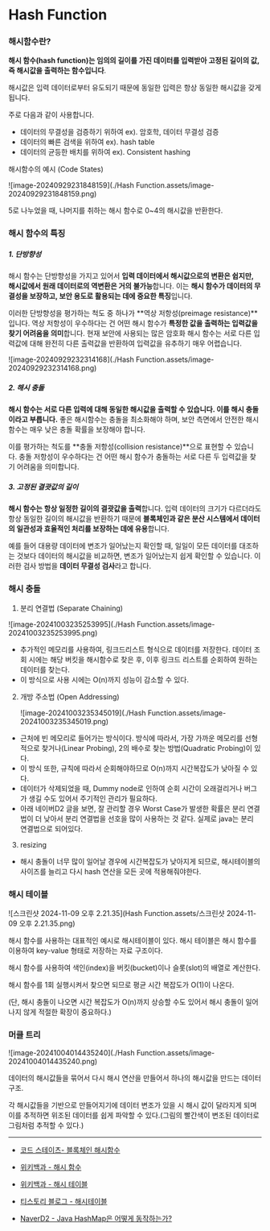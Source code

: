 # Hash Function

### 해시함수란?

**해시 함수(hash function)는 임의의 길이를 가진 데이터를 입력받아 고정된 길이의 값, 즉 해시값을 출력하는 함수입니다**. 

해시값은 입력 데이터로부터 유도되기 때문에 동일한 입력은 항상 동일한 해시값을 갖게 됩니다.



주로 다음과 같이 사용합니다.

- 데이터의 무결성을 검증하기 위하여 ex). 암호학, 데이터 무결성 검증
- 데이터의 빠른 검색을 위하여 ex). hash table
- 데이터의 균등한 배치를 위하여 ex). Consistent hashing



해시함수의 예시 (Code States)

![image-20240929231848159](./Hash Function.assets/image-20240929231848159.png)

5로 나누었을 때, 나머지를 취하는 해시 함수로 0~4의 해시값을 반환한다.



### 해시 함수의 특징

##### 1. 단방향성

해시 함수는 단방향성을 가지고 있어서 **입력 데이터에서 해시값으로의 변환은 쉽지만, 해시값에서 원래 데이터로의 역변환은 거의 불가능**합니다. 이는 **해시 함수가 데이터의 무결성을 보장하고, 보안 용도로 활용되는 데에 중요한 특징**입니다.



이러한 단방향성을 평가하는 척도 중 하나가 **역상 저항성(preimage resistance)**입니다. 역상 저항성이 우수하다는 건 어떤 해시 함수가 **특정한 값을 출력하는 입력값을 찾기 어려움을 의미**합니다. 현재 보안에 사용되는 많은 암호화 해시 함수는 서로 다른 입력값에 대해 완전히 다른 출력값을 반환하여 입력값을 유추하기 매우 어렵습니다.



![image-20240929232314168](./Hash Function.assets/image-20240929232314168.png)



##### 2. 해시 충돌

**해시 함수는 서로 다른 입력에 대해 동일한 해시값을 출력할 수 있습니다. 이를 해시 충돌이라고 부릅니다.** 좋은 해시함수는 충돌을 최소화해야 하며, 보안 측면에서 안전한 해시 함수는 매우 낮은 충돌 확률을 보장해야 합니다.

이를 평가하는 척도를 **충돌 저항성(collision resistance)**으로 표현할 수 있습니다. 충돌 저항성이 우수하다는 건 어떤 해시 함수가 충돌하는 서로 다른 두 입력값을 찾기 어려움을 의미합니다.



##### 3. 고정된 결괏값의 길이

**해시 함수는 항상 일정한 길이의 결괏값을 출력**합니다. 입력 데이터의 크기가 다르더라도 항상 동일한 길이의 해시값을 반환하기 때문에 **블록체인과 같은 분산 시스템에서 데이터의 일관성과 효율적인 처리를 보장하는 데에 유용**합니다.

예를 들어 대용량 데이터에 변조가 일어났는지 확인할 때, 일일이 모든 데이터를 대조하는 것보다 데이터의 해시값을 비교하면, 변조가 일어났는지 쉽게 확인할 수 있습니다. 이러한 검사 방법을 **데이터 무결성 검사**라고 합니다.



### 해시 충돌

1. 분리 연결법 (Separate Chaining)

![image-20241003235253995](./Hash Function.assets/image-20241003235253995.png)

- 추가적인 메모리를 사용하여, 링크드리스트 형식으로 데이터를 저장한다. 데이터 조회 시에는 해당 버킷을 해시함수로 찾은 후, 이후 링크드 리스트를 순회하여 원하는 데이터를 찾는다.
- 이 방식으로 사용 시에는 O(n)까지 성능이 감소할 수 있다.



2. 개방 주소법 (Open Addressing)

   ![image-20241003235345019](./Hash Function.assets/image-20241003235345019.png)

- 근처에 빈 메모리로 들어가는 방식이다. 방식에 따라서, 가장 가까운 메모리를 선형적으로 찾거나(Linear Probing), 2의 배수로 찾는 방법(Quadratic Probing)이 있다.
- 이 방식 또한, 규칙에 따라서 순회해야하므로 O(n)까지 시간복잡도가 낮아질 수 있다.
- 데이터가 삭제되었을 때, Dummy node로 인하여 순회 시간이 오래걸리거나 버그가 생길 수도 있어서 주기적인 관리가 필요하다. 
- 아래 네이버D2 글을 보면, 잘 관리할 경우 Worst Case가 발생한 확률은 분리 연결법이 더 낮아서 분리 연결법을 선호을 많이 사용하는 것 같다. 실제로 java는 분리 연결법으로 되어있다.



3. resizing

- 해시 충돌이 너무 많이 일어날 경우에 시간복잡도가 낮아지게 되므로, 해시테이블의 사이즈를 늘리고 다시 hash 연산을 모든 곳에 적용해줘야한다.





### 해시 테이블

![스크린샷 2024-11-09 오후 2.21.35](Hash Function.assets/스크린샷 2024-11-09 오후 2.21.35.png)

해시 함수를 사용하는 대표적인 예시로 해시테이블이 있다. 해시 테이블은 해시 함수를 이용하여  key-value 형태로 저장하는 자료 구조이다.

해시 함수를 사용하여  색인(index)을 버킷(bucket)이나 슬롯(slot)의 배열로 계산한다.

해시 함수를 1회 실행시켜서 찾으면 되므로 평균 시간 복잡도가 O(1)이 나온다.

(단, 해시 충돌이 나오면 시간 복잡도가 O(n)까지 상승할 수도 있어서 해시 충돌이 일어나지 않게 적절한 확장이 중요하다.)



### 머클 트리

![image-20241004014435240](./Hash Function.assets/image-20241004014435240.png)

데이터의 해시값들을 묶어서 다시 해시 연산을 만들어서 하나의 해시값을 만드는 데이터 구조.

각 해시값들을 기반으로 만들어지기에 데이터 변조가 있을 시 해시 값이 달라지게 되며 이를 추적하면 위조된 데이터를 쉽게 파악할 수 있다.(그림의 빨간색이 변조된 데이터로 그림처럼 추적할 수 있다.)



---

- [코드 스테이츠- 블록체인 해시함수](https://www.codestates.com/blog/content/%EB%B8%94%EB%A1%9D%EC%B2%B4%EC%9D%B8-%ED%95%B4%EC%8B%9C%ED%95%A8%EC%88%98)
- [위키백과 - 해시 함수](https://ko.wikipedia.org/wiki/%ED%95%B4%EC%8B%9C_%ED%95%A8%EC%88%98)

- [위키백과 - 해시 테이블](https://ko.wikipedia.org/wiki/%ED%95%B4%EC%8B%9C_%ED%85%8C%EC%9D%B4%EB%B8%94)

- [티스토리 블로그 - 해시테이블](https://mangkyu.tistory.com/102)

- [NaverD2 - Java HashMap은 어떻게 동작하는가?](https://d2.naver.com/helloworld/831311)